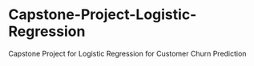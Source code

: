 # Capstone-Project-Logistic-Regression
Capstone Project for Logistic Regression for Customer Churn Prediction
